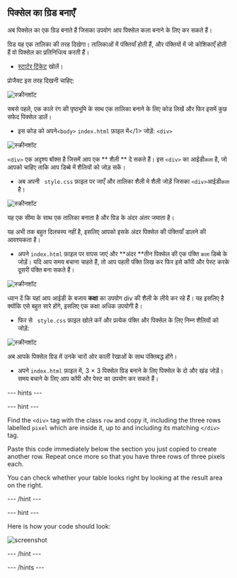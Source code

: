 ## पिक्सेल का ग्रिड बनाएँ

अब पिक्सेल का एक ग्रिड बनाते हैं जिसका उपयोग आप पिक्सेल कला बनाने के लिए कर सकते हैं।

ग्रिड यह एक तालिका की तरह दिखेगा। तालिकाओं में पंक्तियाँ होती हैं, और पंक्तियों में जो कोशिकाएँ होती हैं वो पिक्सेल का प्रतिनिधित्व करती हैं।

+ [स्टार्टर ट्रिंकेट](http://jumpto.cc/web-pixel) खोलें।

प्रोजैक्ट इस तरह दिखनी चाहिए:

![स्क्रीनशॉट](images/pixel-starter.png)

सबसे पहले, एक काले रंग की पृष्ठभूमि के साथ एक तालिका बनाने के लिए कोड लिखें और फिर इसमें कुछ सफेद पिक्सेल डालें।

+ इस कोड को अपने`<body>` ` index.html ` फ़ाइल में</1> जोड़ें: `<div>`

![स्क्रीनशॉट](images/pixel-art-art.png)

`<div>` एक अदृश्य बॉक्स है जिसमें आप एक ** शैली ** दे सकते हैं। इस `<div>` का आईडी`कला` है, जो आपको चाहिए ताकि आप डिब्बे में शैलियों को जोड़ सकें।

+ अब अपनी ` style.css` फ़ाइल पर जाएँ और तालिका शैली मे शैली जोड़ें जिसका `<div>`आईडी`कला` है।

![स्क्रीनशॉट](images/pixel-art-style.png)

यह एक सीमा के साथ एक तालिका बनाता है और ग्रिड के अंदर अंतर जमाता है।

यह अभी तक बहुत दिलचस्प नहीं है, इसलिए आपको इसके अंदर पिक्सेल की पंक्तियाँ डालने की आवश्यकता है।

+ अपने `index.html` फ़ाइल पर वापस जाएं और **अंदर **तीन पिक्सेल की एक पंक्ति `कला` डिब्बे के जोड़ें। यदि आप समय बचाना चाहते हैं, तो आप पहली पंक्ति लिख कर फिर इसे कॉपी और पेस्ट करके दूसरी पंक्ति बना सकते हैं।

![स्क्रीनशॉट](images/pixel-art-row.png)

ध्यान दें कि यहां आप आईडी</code> के बजाय **कक्षा** का उपयोग div की शैली के लीये कर रहे हैं। यह इसलिए है क्योंकि एसे बहुत सारे होंगे, इसलिए एक कक्षा अधिक उपयोगी है।

+ फिर से ` style.css` फ़ाइल खोले करें और प्रत्येक पंक्ति और पिक्सेल के लिए निम्न शैलियों को जोड़ें:

![स्क्रीनशॉट](images/pixel-art-row-style.png)

अब आपके पिक्सेल ग्रिड में उनके चारों ओर काली रेखाओं के साथ पंक्तिबद्ध होंगे।

+ अपने ` index.html ` फ़ाइल में, 3 × 3 पिक्सेल ग्रिड बनाने के लिए पिक्सेल के दो और खंड जोड़ें। समय बचाने के लिए आप कॉपी और पेस्ट का उपयोग कर सकते हैं।

\--- hints \---

\--- hint \---

Find the `<div>` tag with the class `row` and copy it, including the three rows labelled `pixel` which are inside it, up to and including its matching `</div>` tag.

Paste this code immediately below the section you just copied to create another row. Repeat once more so that you have three rows of three pixels each.

You can check whether your table looks right by looking at the result area on the right.

\--- /hint \---

\--- hint \---

Here is how your code should look:

![screenshot](images/pixel-art-grid-3.png)

\--- /hint \---

\--- /hints \---